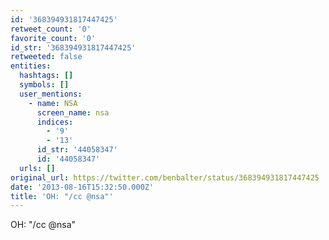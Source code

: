 ```yaml
---
id: '368394931817447425'
retweet_count: '0'
favorite_count: '0'
id_str: '368394931817447425'
retweeted: false
entities:
  hashtags: []
  symbols: []
  user_mentions:
    - name: NSA
      screen_name: nsa
      indices:
        - '9'
        - '13'
      id_str: '44058347'
      id: '44058347'
  urls: []
original_url: https://twitter.com/benbalter/status/368394931817447425
date: '2013-08-16T15:32:50.000Z'
title: 'OH: "/cc @nsa"'
---
```


OH: "/cc @nsa"